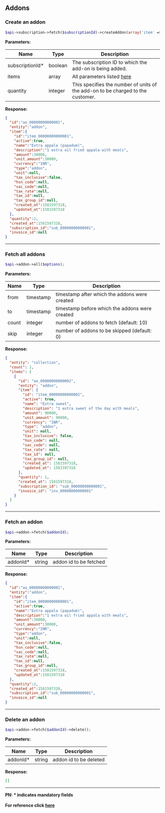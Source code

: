 ## Addons

### Create an addon

```php
$api->subscription->fetch($subscriptionId)->createAddon(array('item' => array('name' => 'Extra Chair', 'amount' => 30000, 'currency' => 'INR'), 'quantity' => 2));
```

**Parameters:**

| Name  | Type      | Description                                      |
|-------|-----------|--------------------------------------------------|
| subscriptionId*  | boolean | The subscription ID to which the add-on is being added. |
| items  | array  | All parameters listed [here](https://razorpay.com/docs/api/payments/subscriptions/#create-an-add-on) |
| quantity  | integer | This specifies the number of units of the add-on to be charged to the customer. |

**Response:**
```json
{
  "id":"ao_00000000000001",
  "entity":"addon",
  "item":{
    "id":"item_00000000000001",
    "active":true,
    "name":"Extra appala (papadum)",
    "description":"1 extra oil fried appala with meals",
    "amount":30000,
    "unit_amount":30000,
    "currency":"INR",
    "type":"addon",
    "unit":null,
    "tax_inclusive":false,
    "hsn_code":null,
    "sac_code":null,
    "tax_rate":null,
    "tax_id":null,
    "tax_group_id":null,
    "created_at":1581597318,
    "updated_at":1581597318
  },
  "quantity":2,
  "created_at":1581597318,
  "subscription_id":"sub_00000000000001",
  "invoice_id":null
}
```
-------------------------------------------------------------------------------------------------------

### Fetch all addons

```php
$api->addon->all($options);
```

**Parameters:**

| Name  | Type      | Description                                      |
|-------|-----------|--------------------------------------------------|
| from  | timestamp | timestamp after which the addons were created  |
| to    | timestamp | timestamp before which the addons were created |
| count | integer   | number of addons to fetch (default: 10)        |
| skip  | integer   | number of addons to be skipped (default: 0)    |

**Response:**
```json
{
  "entity": "collection",
  "count": 1,
  "items": [
    {
      "id": "ao_00000000000002",
      "entity": "addon",
      "item": {
        "id": "item_00000000000002",
        "active": true,
        "name": "Extra sweet",
        "description": "1 extra sweet of the day with meals",
        "amount": 90000,
        "unit_amount": 90000,
        "currency": "INR",
        "type": "addon",
        "unit": null,
        "tax_inclusive": false,
        "hsn_code": null,
        "sac_code": null,
        "tax_rate": null,
        "tax_id": null,
        "tax_group_id": null,
        "created_at": 1581597318,
        "updated_at": 1581597318
      },
      "quantity": 1,
      "created_at": 1581597318,
      "subscription_id": "sub_00000000000001",
      "invoice_id": "inv_00000000000001"
    }
  ]
}
```
-------------------------------------------------------------------------------------------------------

### Fetch an addon

```php
$api->addon->fetch($addonId);
```

**Parameters:**

| Name            | Type    | Description                                                                  |
|-----------------|---------|------------------------------------------------------------------------------|
| addonId*          | string | addon id to be fetched                                               |

**Response:**
```json
{
  "id":"ao_00000000000001",
  "entity":"addon",
  "item":{
    "id":"item_00000000000001",
    "active":true,
    "name":"Extra appala (papadum)",
    "description":"1 extra oil fried appala with meals",
    "amount":30000,
    "unit_amount":30000,
    "currency":"INR",
    "type":"addon",
    "unit":null,
    "tax_inclusive":false,
    "hsn_code":null,
    "sac_code":null,
    "tax_rate":null,
    "tax_id":null,
    "tax_group_id":null,
    "created_at":1581597318,
    "updated_at":1581597318
  },
  "quantity":2,
  "created_at":1581597318,
  "subscription_id":"sub_00000000000001",
  "invoice_id":null
}
```
-------------------------------------------------------------------------------------------------------

### Delete an addon

```php
$api->addon->fetch($addonId)->delete();
```

**Parameters:**

| Name            | Type    | Description  |
|-----------------|---------|--------------|
| addonId*        | string | addon id to be deleted |    

**Response:**
```json
[]
```
-------------------------------------------------------------------------------------------------------

**PN: * indicates mandatory fields**
<br>
<br>
**For reference click [here](https://razorpay.com/docs/api/subscriptions/#add-ons)**
